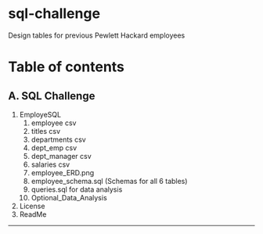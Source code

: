 # sql-challenge
Design tables for previous Pewlett Hackard employees

# Table of contents

## A. SQL Challenge

1. EmployeSQL
    1. employee csv
    2. titles csv
    3. departments csv
    4. dept_emp csv
    5. dept_manager csv
    6. salaries csv
    7. employee_ERD.png
    8. employee_schema.sql (Schemas for all 6 tables)
    9. queries.sql for data analysis
    10. Optional_Data_Analysis
2. License
3. ReadMe

-----------

